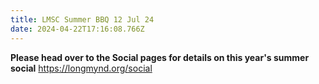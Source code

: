 ```yaml
---
title: LMSC Summer BBQ 12 Jul 24
date: 2024-04-22T17:16:08.766Z
---
```

**Please head over to the Social pages for details on this year's summer social** https://longmynd.org/social